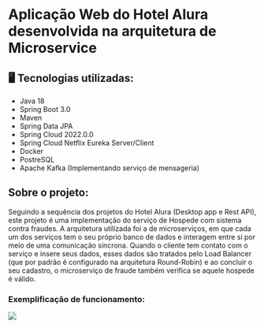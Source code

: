 # Aplicação Web do Hotel Alura desenvolvida na arquitetura de Microservice

## 🖥️ Tecnologias utilizadas:
* Java 18
* Spring Boot 3.0
* Maven
* Spring Data JPA
* Spring Cloud 2022.0.0
* Spring Cloud Netflix Eureka Server/Client
* Docker
* PostreSQL
* Apache Kafka (Implementando serviço de mensageria)

## Sobre o projeto:
Seguindo a sequência dos projetos do Hotel Alura (Desktop app e Rest API), este projeto é uma implementação do serviço de Hospede com sistema contra fraudes.
A arquitetura utilizada foi a de microserviços, em que cada um dos serviços tem o seu próprio banco de dados e interagem entre si por meio de uma comunicação síncrona.
Quando o cliente tem contato com o serviço e insere seus dados, esses dados são tratados pelo Load Balancer (que por padrão é configurado na arquitetura Round-Robin) e ao concluir o seu cadastro, o microserviço de fraude também verifica se aquele hospede é válido.
<br>
### Exemplificação de funcionamento:
<img src="https://user-images.githubusercontent.com/86692306/210026729-79fd737d-7eac-4e65-a023-debe86068da0.png" />

